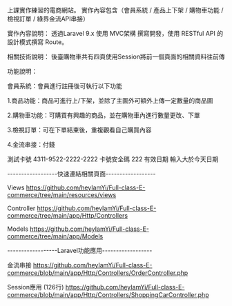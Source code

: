 上課實作練習的電商網站。
實作內容包含（會員系統 / 產品上下架 / 購物車功能 / 檢視訂單 / 綠界金流API串接）

實作內容說明：
透過Laravel 9.x 使用 MVC架構 撰寫開發，使用 RESTful API 的設計模式撰寫 Route。
<!-- 使用Middleware 以防止沒有登入的人隨意更動商品內容，或透過連結的方式對商品資訊進行更改。
 -->

相關技術說明：
後臺購物車共有四頁使用Session將前一個頁面的相關資料往前傳


功能說明：

會員系統：會員進行註冊後可執行以下功能

1.商品功能：商品可進行上/下架，並除了主圖外可額外上傳一定數量的商品圖

2.購物車功能：可購買有興趣的商品，並在購物車內進行數量更改、下單

3.檢視訂單：可在下單結束後，重複觀看自己購買內容

4.金流串接：付錢

測試卡號   4311-9522-2222-2222
卡號安全碼 222
有效日期   輸入大於今天日期



------------------快速連結相關頁面------------------

Views 
https://github.com/heyIamYi/Full-class-E-commerce/tree/main/resources/views

Controller
https://github.com/heyIamYi/Full-class-E-commerce/tree/main/app/Http/Controllers

Models
https://github.com/heyIamYi/Full-class-E-commerce/tree/main/app/Models


------------------Laravel功能應用------------------

金流串接
https://github.com/heyIamYi/Full-class-E-commerce/blob/main/app/Http/Controllers/OrderController.php

Session應用 (126行)
https://github.com/heyIamYi/Full-class-E-commerce/blob/main/app/Http/Controllers/ShoppingCarController.php


